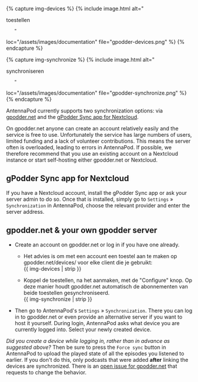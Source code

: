 {% capture img-devices %} {% include image.html alt="

toestellen

       "

loc="/assets/images/documentation" file="gpodder-devices.png" %} {% endcapture
%}

{% capture img-synchronize %} {% include image.html alt="

synchroniseren

       "

loc="/assets/images/documentation" file="gpodder-synchronize.png" %} {%
endcapture %}

AntennaPod currently supports two synchronization options: via [gpodder.net](https://gpodder.net/)
and the [gPodder Sync app for Nextcloud](https://apps.nextcloud.com/apps/gpoddersync).

On gpodder.net anyone can create an account relatively easily and the service is
free to use. Unfortunately the service has large numbers of users, limited
funding and a lack of volunteer contributions. This means the server often is
overloaded, leading to errors in AntennaPod. If possible, we therefore recommend
that you use an existing account on a Nextcloud instance or start self-hosting
either gpodder.net or Nextcloud.

## gPodder Sync app for Nextcloud

If you have a Nextcloud account, install the gPodder Sync app or ask your server
admin to do so. Once that is installed, simply go to `Settings` »
`Synchronization` in AntennaPod, choose the relevant provider and enter the
server address.

## gpodder.net & your own gpodder server

- Create an account on gpodder.net or log in if you have one already.

   - Het advies is om met een account een toestel aan te maken op
gpodder.net/devices/ voor elke client die je gebruikt:<br />{{ img-devices | strip }}

   - Koppel de toestellen, na het aanmaken, met de "Configure" knop. Op deze manier
houdt gpodder.net automatisch de abonnementen van beide toestellen
gesynchroniseerd.<br />{{ img-synchronize | strip }}
- Then go to AntennaPod's `Settings` » `Synchronization`. There you can log in
to gpodder.net or even provide an alternative server if you want to host it
yourself. During login, AntennaPod asks what device you are currently logged
into. Select your newly created device.

*Did you create a device while logging in, rather than in advance as suggested
above?* Then be sure to press the `Force sync` button in AntennaPod to upload
the played state of all the episodes you listened to earlier. If you don't do
this, only podcasts that were added **after** linking the devices are
synchronized. There is an [open issue for gpodder.net](https://github.com/gpodder/mygpo/issues/388)
that requests to change the behavior.
